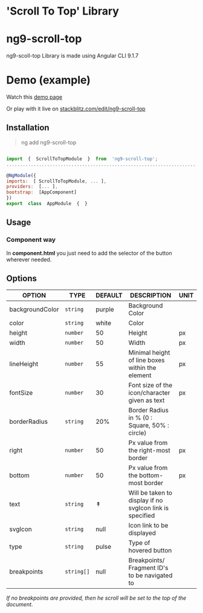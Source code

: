 
# 'Scroll To Top' Library

# ng9-scroll-top

ng9-scoll-top Library is made using Angular CLI 9.1.7


# Demo (example)

 Watch this [demo page](https://ng9-scroll-top.stackblitz.io/)
 
Or play with it live on [stackblitz.com/edit/ng9-scroll-top](https://stackblitz.com/edit/ng9-scroll-top)


## Installation

> ng add ng9-scroll-top

```javascript

import  {  ScrollToTopModule  }  from  'ng9-scroll-top';
............................................................................

@NgModule({
imports:  [ ScrollToTopModule, ... ],
providers:  [... ],
bootstrap:  [AppComponent]
})
export  class  AppModule  {  }

```

## Usage

### [](https://www.npmjs.com/package/ng9-scroll-top#component-way)Component way

In **component.html**  you just need to add the selector of the button wherever needed.

<ng9-scroll-top></ng9-scroll-top>


## Options

OPTION|TYPE|DEFAULT| DESCRIPTION| UNIT|
|-|-|-|-|-|
|backgroundColor|`string`|purple| Background Color|
|color |`string` |white| Color|
|height |`number` |50| Height |px|
|width |`number` |50| Width |px|
|lineHeight |`number` |55| Minimal height of line boxes within the element|px|
|fontSize |`number` |30| Font size of the icon/character given as text|px|
|borderRadius |`string` |20%| Border Radius in % (0 : Square, 50% : circle)|
|right |`number` |50| Px value from the right-most border|px|
|bottom|`number` |50| Px value from the bottom-most border|px|
|text |`string` |↟| Will be taken to display if no svgIcon link is specified|
|svgIcon|`string` |null| Icon link to be displayed|
|type|`string` |pulse| Type of hovered button|
|breakpoints|`string[]` |null| Breakpoints/ Fragment ID's to be navigated to|


*If no breakpoints are provided, then he scroll will be set to the top of the document.*
